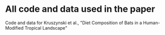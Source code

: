 # All code and data used in the paper

Code and data for Kruszynski et al., "Diet Composition of Bats in a Human-Modified Tropical Landscape"
